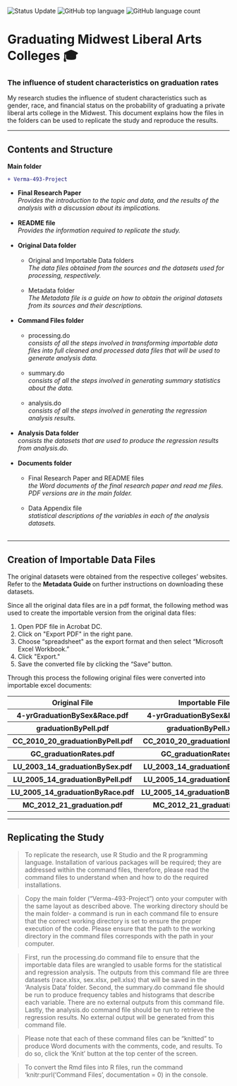 ![Status Update](https://img.shields.io/badge/Status-Complete-green) ![GitHub top language](https://img.shields.io/github/languages/top/sverma1012/grad_rates?color=blue) ![GitHub language count](https://img.shields.io/github/languages/count/sverma1012/grad_rates?color=green&logoColor=green)

# Graduating Midwest Liberal Arts Colleges :mortar_board:
### The influence of student characteristics on graduation rates 
 
My research studies the influence of student characteristics such as gender, race, and financial status on the probability of graduating a private liberal arts college in the Midwest. This document explains how the files in the folders can be used to replicate the study and reproduce the results.

<hr>

## Contents and Structure

<b> Main folder </b> <br>
 
```diff
+ Verma-493-Project
```
<ul>
	<li>
		<b> Final Research Paper </b> <br>
		<i> Provides the introduction to the topic and data, and the results of the analysis with a discussion about its implications. </i>
	</li> <br>
	<li>
		<b> README file </b> <br>
		<i> Provides the information required to replicate the study. </i>
	</li> <br>
	<li>
		<b> Original Data folder </b>  <br>
		<ul> <br>
			<li>
				Original and Importable Data folders <br>
				<i> The data files obtained from the sources and the datasets used for processing, respectively. </i>
			</li> <br>
			<li>
				Metadata folder <br>
				<i> The Metadata file is a guide on how to obtain the original datasets from its sources and their descriptions. </i>
			</li> <br>
		</ul>
	</li>
	<li>
		<b> Command Files folder </b>
		<ul> <br>
			<li>
				processing.do <br>
				<i> consists of all the steps involved in transforming importable data files into full cleaned and processed data files that will be used to generate analysis data. </i>
			</li> <br>
			<li>
				summary.do <br>
				<i> consists of all the steps involved in generating summary statistics about the data. </i>
			</li> <br>
			<li>
				analysis.do <br>
				<i> consists of all the steps involved in generating the regression analysis results. </i>
			</li> <br>
		</ul>
	</li>
	<li>
		<b> Analysis Data folder </b> <br>
		<i> consists the datasets that are used to produce the regression results from analysis.do. </i>
	</li> <br>
	<li>
		<b> Documents folder </b>
		<ul> <br>
			<li>
				Final Research Paper and README files <br>
				<i> the Word documents of the final research paper and read me files. PDF versions are in the main folder. </i>
			</li> <br>
			<li>
				Data Appendix file <br>
				<i> statistical descriptions of the variables in each of the analysis datasets. </i>
			</li> <br>
		</ul>
	</li>
	</ul>
	
<hr>

## Creation of Importable Data Files

<p>
	The original datasets were obtained from the respective colleges’ websites. Refer to the <b> Metadata Guide </b> on further instructions on downloading these datasets.
</p>
<p>
	Since all the original data files are in a pdf format, the following method was used to create the importable version from the original data files:
</p>

<ol>
	<li>
		Open PDF file in Acrobat DC.
	</li>
	<li>
		Click on "Export PDF" in the right pane.
	</li>
	<li>
		Choose “spreadsheet" as the export format and then select “Microsoft Excel Workbook.”
	</li>
	<li>
		Click "Export."
	</li>
	<li>
		Save the converted file by clicking the “Save” button.
	</li>
</ol>

<p>
	Through this process the following original files were converted into importable excel documents:
</p>

<table>
	<tr>
		<th>
			<b> Original File </b>
		</th>
		<th>
			<b> Importable File </b>
	</tr>
	<tr>
		<th>
			4-yrGraduationBySex&Race.pdf
		</th>
		<th>
			4-yrGraduationBySex&Race.xlsx
		</th>
	</tr>
	<tr>
		<th>
			graduationByPell.pdf
		</th>
		<th>
			graduationByPell.xlsx
		</th>
	</tr>
	<tr>
		<th>
			CC_2010_20_graduationByPell.pdf
		</th>
		<th>
			CC_2010_20_graduationByPell.xlsx
		</th>
	</tr>
	<tr>
		<th>
			GC_graduationRates.pdf
		</th>
		<th>
			GC_graduationRates.xlsx
		</th>
	</tr>
	<tr>
		<th>
			LU_2003_14_graduationBySex.pdf
		</th>
		<th>
			LU_2003_14_graduationBySex.xlsx
		</th>
	</tr>
	<tr>
		<th>
			LU_2005_14_graduationByPell.pdf
		</th>
		<th>
			LU_2005_14_graduationByPell.xlsx
		</th>
	</tr>
	<tr>
		<th>
			LU_2005_14_graduationByRace.pdf
		</th>
		<th>
			LU_2005_14_graduationByRace.xlsx
		</th>
	</tr>
	<tr>
		<th>
			MC_2012_21_graduation.pdf
		</th>
		<th>
			MC_2012_21_graduation.xlsx
		</th>
	</tr>
</table>
	
<hr>

## Replicating the Study
<blockquote>
	<p>
		To replicate the research, use R Studio and the R programming language. Installation of various packages will be required; they are addressed within the command files, therefore, please read the command files to understand when and how to do the required installations.
	</p>
</blockquote>

<blockquote>
	<p>
		Copy the main folder (“Verma-493-Project”) onto your computer with the same layout as described above. The working directory should be the main folder- a command is run in each command file to ensure that the correct working directory is set to ensure the proper execution of the code. Please ensure that the path to the working directory in the command files corresponds with the path in your computer.
	</p>
</blockquote>

<blockquote>
	<p>
		First, run the processing.do command file to ensure that the importable data files are wrangled to usable forms for the statistical and regression analysis. The outputs from this command file are three datasets (race.xlsx, sex.xlsx, pell.xlsx) that will be saved in the ‘Analysis Data’ folder. Second, the summary.do command file should be run to produce frequency tables and histograms that describe each variable. There are no external outputs from this command file. Lastly, the analysis.do command file should be run to retrieve the regression results. No external output will be generated from this command file.
	</p>
</blockquote>

<blockquote>
	<p>
		Please note that each of these command files can be “knitted” to produce Word documents with the comments, code, and results. To do so, click the ‘Knit’ button at the top center of the screen.
	</p>
</blockquote>

<blockquote>
	<p>
		To convert the Rmd files into R files, run the command ‘knitr:purl(‘Command Files’, documentation = 0) in the console.
	</p>
</blockquote>
	
